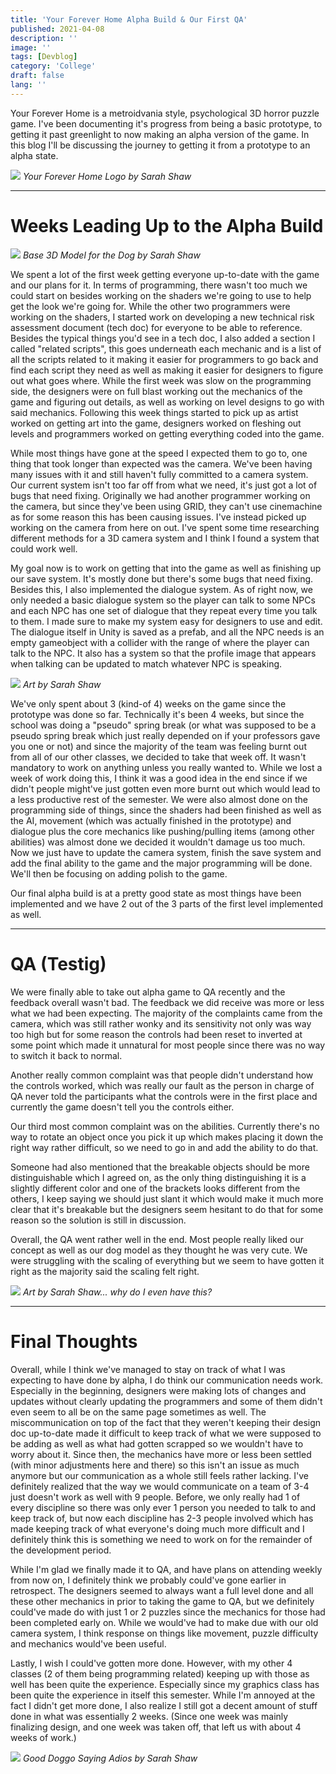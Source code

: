 ```yaml
---
title: 'Your Forever Home Alpha Build & Our First QA'
published: 2021-04-08
description: ''
image: ''
tags: [Devblog]
category: 'College'
draft: false 
lang: ''
---
```


Your Forever Home is a metroidvania style, psychological 3D horror puzzle game. I've been documenting it's progress from being a basic prototype, to getting it past greenlight to now making an alpha version of the game. In this blog I'll be discussing the journey to getting it from a prototype to an alpha state.

![](src/assets/images/college_prototypes/YFHDirtyLogo.png)
*Your Forever Home Logo by Sarah Shaw*

---

# Weeks Leading Up to the Alpha Build

![](src/assets/images/college_prototypes/YFHBaseDogModel.png)
*Base 3D Model for the Dog by Sarah Shaw*

We spent a lot of the first week getting everyone up-to-date with the game and our plans for it. In terms of programming, there wasn't too much we could start on besides working on the shaders we're going to use to help get the look we're going for.  While the other two programmers were working on the shaders, I started work on developing a new technical risk assessment document (tech doc) for everyone to be able to reference. Besides the typical things you'd see in a tech doc, I also added a section I called "related scripts", this goes underneath each mechanic and is a list of all the scripts related to it making it easier for programmers to go back and find each script they need as well as making it easier for designers to figure out what goes where. While the first week was slow on the programming side, the designers were on full blast working out the mechanics of the game and figuring out details, as well as working on level designs to go with said mechanics. Following this week things started to pick up as artist worked on getting art into the game, designers worked on fleshing out levels and programmers worked on getting everything coded into the game.

While most things have gone at the speed I expected them to go to, one thing that took longer than expected was the camera. We've been having many issues with it and still haven't fully committed to a camera system. Our current system isn't too far off from what we need, it's just got a lot of bugs that need fixing. Originally we had another programmer working on the camera, but since they've been using GRID, they can't use cinemachine as for some reason this has been causing issues. I've instead picked up working on the camera from here on out. I've spent some time researching different methods for a 3D camera system and I think I found a system that could work well. 

My goal now is to work on getting that into the game as well as finishing up our save system. It's mostly done but there's some bugs that need fixing. Besides this, I also implemented the dialogue system. As of right now, we only needed a basic dialogue system so the player can talk to some NPCs and each NPC has one set of dialogue that they repeat every time you talk to them. I made sure to make my system easy for designers to use and edit. The dialogue itself in Unity is saved as a prefab, and all the NPC needs is an empty gameobject with a collider with the range of where the player can talk to the NPC. It also has a system so that the profile image that appears when talking can be updated to match whatever NPC is speaking.

![](src/assets/images/college_prototypes/YFHSadDog.png)
*Art by Sarah Shaw*

We've only spent about 3 (kind-of 4) weeks on the game since the prototype was done so far. Technically it's been 4 weeks, but since the school was doing a "pseudo" spring break (or what was supposed to be a pseudo spring break which just really depended on if your professors gave you one or not) and since the majority of the team was feeling burnt out from all of our other classes, we decided to take that week off. It wasn't mandatory to work on anything unless you really wanted to. While we lost a week of work doing this, I think it was a good idea in the end since if we didn't people might've just gotten even more burnt out which would lead to a less productive rest of the semester. We were also almost done on the programming side of things, since the shaders had been finished as well as the AI, movement (which was actually finished in the prototype) and dialogue plus the core mechanics like pushing/pulling items (among other abilities) was almost done we decided it wouldn't damage us too much. Now we just have to update the camera system, finish the save system and add the final ability to the game and the major programming will be done. We'll then be focusing on adding polish to the game. 

Our final alpha build is at a pretty good state as most things have been implemented and we have 2 out of the 3 parts of the first level implemented as well. 

---

# QA (Testig)

We were finally able to take out alpha game to QA recently and the feedback overall wasn't bad. The feedback we did receive was more or less what we had been expecting. The majority of the complaints came from the camera, which was still rather wonky and its sensitivity not only was way too high but for some reason the controls had been reset to inverted at some point which made it unnatural for most people since there was no way to switch it back to normal. 

Another really common complaint was that people didn't understand how the controls worked, which was really our fault as the person in charge of QA never told the participants what the controls were in the first place and currently the game doesn't tell you the controls either. 

Our third most common complaint was on the abilities. Currently there's no way to rotate an object once you pick it up which makes placing it down the right way rather difficult, so we need to go in and add the ability to do that. 

Someone had also mentioned that the breakable objects should be more distinguishable which I agreed on, as the only thing distinguishing it is a slightly different color and one of the brackets looks different from the others, I keep saying we should just slant it which would make it much more clear that it's breakable but the designers seem hesitant to do that for some reason so the solution is still in discussion.

Overall, the QA went rather well in the end. Most people really liked our concept as well as our dog model as they thought he was very cute. We were struggling with the scaling of everything but we seem to have gotten it right as the majority said the scaling felt right. 

![](src/assets/images/college_prototypes/YFHToilet.png)
*Art by Sarah Shaw... why do I even have this?*

---

# Final Thoughts

Overall, while I think we've managed to stay on track of what I was expecting to have done by alpha, I do think our communication needs work. Especially in the beginning, designers were making lots of changes and updates without clearly updating the programmers and some of them didn't even seem to all be on the same page sometimes as well. The miscommunication on top of the fact that they weren't keeping their design doc up-to-date made it difficult to keep track of what we were supposed to be adding as well as what had gotten scrapped so we wouldn't have to worry about it. Since then, the mechanics have more or less been settled (with minor adjustments here and there) so this isn't an issue as much anymore but our communication as a whole still feels rather lacking. I've definitely realized that the way we would communicate on a team of 3-4 just doesn't work as well with 9 people. Before, we only really had 1 of every discipline so there was only ever 1 person you needed to talk to and keep track of, but now each discipline has 2-3 people involved which has made keeping track of what everyone's doing much more difficult and I definitely think this is something we need to work on for the remainder of the development period. 

While I'm glad we finally made it to QA, and have plans on attending weekly from now on, I definitely think we probably could've gone earlier in retrospect. The designers seemed to always want a full level done and all these other mechanics in prior to taking the game to QA, but we definitely could've made do with just 1 or 2 puzzles since the mechanics for those had been completed early on. While we would've had to make due with our old camera system, I think response on things like movement, puzzle difficulty and mechanics would've been useful. 

Lastly, I wish I could've gotten more done. However, with my other 4 classes (2 of them being programming related) keeping up with those as well has been quite the experience. Especially since my graphics class has been quite the experience in itself this semester. While I'm annoyed at the fact I didn't get more done, I also realize I still got a decent amount of stuff done in what was essentially 2 weeks. (Since one week was mainly finalizing design, and one week was taken off, that left us with about 4 weeks of work.)

![](src/assets/images/college_prototypes/YFHHappyDog.png)
*Good Doggo Saying Adios by Sarah Shaw*
